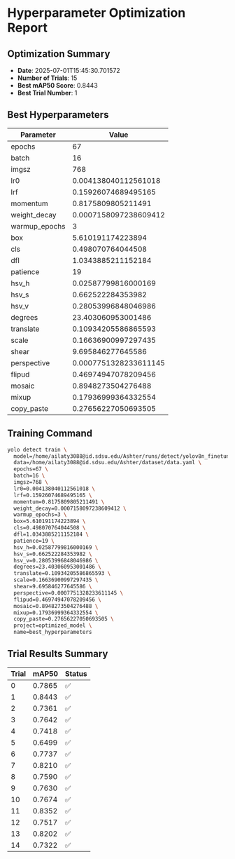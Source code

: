 # Hyperparameter Optimization Report

## Optimization Summary
- **Date**: 2025-07-01T15:45:30.701572
- **Number of Trials**: 15
- **Best mAP50 Score**: 0.8443
- **Best Trial Number**: 1

## Best Hyperparameters

| Parameter | Value |
|-----------|-------|
| epochs | 67 |
| batch | 16 |
| imgsz | 768 |
| lr0 | 0.004138040112561018 |
| lrf | 0.15926074689495165 |
| momentum | 0.8175809805211491 |
| weight_decay | 0.0007158097238609412 |
| warmup_epochs | 3 |
| box | 5.610191174223894 |
| cls | 0.498070764044508 |
| dfl | 1.0343885211152184 |
| patience | 19 |
| hsv_h | 0.02587799816000169 |
| hsv_s | 0.662522284353982 |
| hsv_v | 0.28053996848046986 |
| degrees | 23.403060953001486 |
| translate | 0.10934205586865593 |
| scale | 0.16636900997297435 |
| shear | 9.695846277645586 |
| perspective | 0.0007751328233611145 |
| flipud | 0.46974947078209456 |
| mosaic | 0.8948273504276488 |
| mixup | 0.17936999364332554 |
| copy_paste | 0.27656227050693505 |

## Training Command
```bash
yolo detect train \
  model=/home/ailaty3088@id.sdsu.edu/Ashter/runs/detect/yolov8n_finetune_old_dataset/weights/best.pt \
  data=/home/ailaty3088@id.sdsu.edu/Ashter/dataset/data.yaml \
  epochs=67 \
  batch=16 \
  imgsz=768 \
  lr0=0.004138040112561018 \
  lrf=0.15926074689495165 \
  momentum=0.8175809805211491 \
  weight_decay=0.0007158097238609412 \
  warmup_epochs=3 \
  box=5.610191174223894 \
  cls=0.498070764044508 \
  dfl=1.0343885211152184 \
  patience=19 \
  hsv_h=0.02587799816000169 \
  hsv_s=0.662522284353982 \
  hsv_v=0.28053996848046986 \
  degrees=23.403060953001486 \
  translate=0.10934205586865593 \
  scale=0.16636900997297435 \
  shear=9.695846277645586 \
  perspective=0.0007751328233611145 \
  flipud=0.46974947078209456 \
  mosaic=0.8948273504276488 \
  mixup=0.17936999364332554 \
  copy_paste=0.27656227050693505 \
  project=optimized_model \
  name=best_hyperparameters
```

## Trial Results Summary

| Trial | mAP50 | Status |
|-------|-------|--------|
| 0 | 0.7865 | ✅ |
| 1 | 0.8443 | ✅ |
| 2 | 0.7361 | ✅ |
| 3 | 0.7642 | ✅ |
| 4 | 0.7418 | ✅ |
| 5 | 0.6499 | ✅ |
| 6 | 0.7737 | ✅ |
| 7 | 0.8210 | ✅ |
| 8 | 0.7590 | ✅ |
| 9 | 0.7630 | ✅ |
| 10 | 0.7674 | ✅ |
| 11 | 0.8352 | ✅ |
| 12 | 0.7517 | ✅ |
| 13 | 0.8202 | ✅ |
| 14 | 0.7322 | ✅ |
